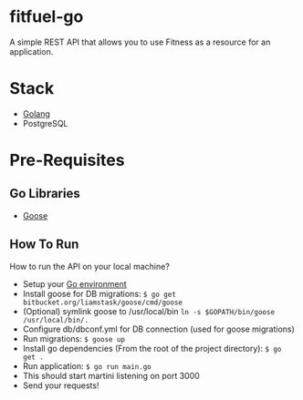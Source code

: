 fitfuel-go
==========

A simple REST API that allows you to use Fitness as a resource for an application.

# Stack
* [Golang](http://golang.org/)
* PostgreSQL

# Pre-Requisites

## Go Libraries
* [Goose](https://bitbucket.org/liamstask/goose)


## How To Run
How to run the API on your local machine?

* Setup your [Go environment](http://golang.org/doc/install)
* Install goose for DB migrations:
    `$ go get bitbucket.org/liamstask/goose/cmd/goose`
* (Optional) symlink goose to /usr/local/bin
    `ln -s $GOPATH/bin/goose /usr/local/bin/.`
* Configure db/dbconf.yml for DB connection (used for goose migrations)
* Run migrations:
    `$ goose up`
* Install go dependencies (From the root of the project directory):
    `$ go get .`
* Run application:
    `$ go run main.go`
* This should start martini listening on port 3000
* Send your requests!
